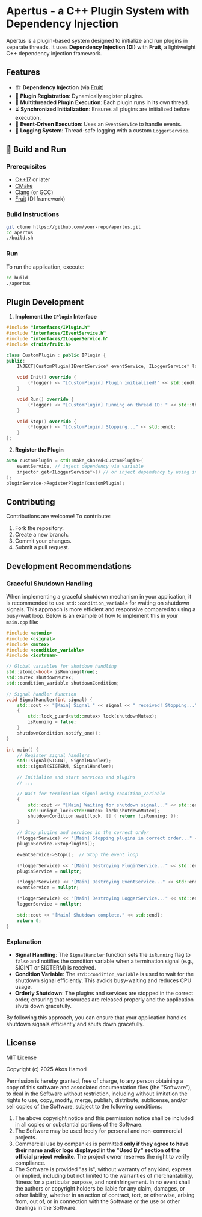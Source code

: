 # Apertus - a C++ Plugin System with Dependency Injection

Apertus is a plugin-based system designed to initialize and run plugins in separate threads. It uses **Dependency Injection (DI)** with **Fruit**, a lightweight C++ dependency injection framework.


## Features
- 🏗️ **Dependency Injection** (via [Fruit](https://github.com/google/fruit))
- 🧩 **Plugin Registration**: Dynamically register plugins.
- 🚀 **Multithreaded Plugin Execution**: Each plugin runs in its own thread.
- ⏳ **Synchronized Initialization**: Ensures all plugins are initialized before execution.
- 🔄 **Event-Driven Execution**: Uses an `EventService` to handle events.
- 📜 **Logging System**: Thread-safe logging with a custom `LoggerService`.


## 🔧 Build and Run

### Prerequisites
- [C++17](https://en.cppreference.com/w/cpp/17) or later
- [CMake](https://cmake.org/)
- [Clang](https://clang.llvm.org/) (or [GCC](https://gcc.gnu.org/))
- [Fruit](https://github.com/google/fruit) (DI framework)

### Build Instructions
```sh
git clone https://github.com/your-repo/apertus.git
cd apertus
./build.sh
```

### Run

To run the application, execute:
```sh
cd build
./apertus
```


## Plugin Development

1. **Implement the `IPlugin` Interface**
```cpp
#include "interfaces/IPlugin.h"
#include "interfaces/IEventService.h"
#include "interfaces/ILoggerService.h"
#include <fruit/fruit.h>

class CustomPlugin : public IPlugin {
public:
    INJECT(CustomPlugin(IEventService* eventService, ILoggerService* logger));

    void Init() override {
        (*logger) << "[CustomPlugin] Plugin initialized!" << std::endl;
    }

    void Run() override {
        (*logger) << "[CustomPlugin] Running on thread ID: " << std::this_thread::get_id() << std::endl;
    }

    void Stop() override {
        (*logger) << "[CustomPlugin] Stopping..." << std::endl;
    }
};
```

2. **Register the Plugin**
```cpp
auto customPlugin = std::make_shared<CustomPlugin>(
    eventService, // inject dependency via variable
    injector.get<ILoggerService*>() // or inject dependency by using injector.get() with an interface
);
pluginService->RegisterPlugin(customPlugin);
```

## Contributing
Contributions are welcome! To contribute:
1. Fork the repository.
2. Create a new branch.
3. Commit your changes.
4. Submit a pull request.


## Development Recommendations

### Graceful Shutdown Handling

When implementing a graceful shutdown mechanism in your application, it is recommended to use `std::condition_variable` for waiting on shutdown signals. This approach is more efficient and responsive compared to using a busy-wait loop. Below is an example of how to implement this in your `main.cpp` file:

```cpp
#include <atomic>
#include <csignal>
#include <mutex>
#include <condition_variable>
#include <iostream>

// Global variables for shutdown handling
std::atomic<bool> isRunning(true);
std::mutex shutdownMutex;
std::condition_variable shutdownCondition;

// Signal handler function
void SignalHandler(int signal) {
    std::cout << "[Main] Signal " << signal << " received! Stopping..." << std::endl;
    {
        std::lock_guard<std::mutex> lock(shutdownMutex);
        isRunning = false;
    }
    shutdownCondition.notify_one();
}

int main() {
    // Register signal handlers
    std::signal(SIGINT, SignalHandler);
    std::signal(SIGTERM, SignalHandler);

    // Initialize and start services and plugins
    // ...

    // Wait for termination signal using condition_variable
    {
        std::cout << "[Main] Waiting for shutdown signal..." << std::endl;
        std::unique_lock<std::mutex> lock(shutdownMutex);
        shutdownCondition.wait(lock, [] { return !isRunning; });
    }

    // Stop plugins and services in the correct order
    (*loggerService) << "[Main] Stopping plugins in correct order..." << std::endl;
    pluginService->StopPlugins();

    eventService->Stop();  // Stop the event loop

    (*loggerService) << "[Main] Destroying PluginService..." << std::endl;
    pluginService = nullptr;

    (*loggerService) << "[Main] Destroying EventService..." << std::endl;
    eventService = nullptr;

    (*loggerService) << "[Main] Destroying LoggerService..." << std::endl;
    loggerService = nullptr;

    std::cout << "[Main] Shutdown complete." << std::endl;
    return 0;
}
```

### Explanation

- **Signal Handling**: The `SignalHandler` function sets the `isRunning` flag to `false` and notifies the condition variable when a termination signal (e.g., SIGINT or SIGTERM) is received.
- **Condition Variable**: The `std::condition_variable` is used to wait for the shutdown signal efficiently. This avoids busy-waiting and reduces CPU usage.
- **Orderly Shutdown**: The plugins and services are stopped in the correct order, ensuring that resources are released properly and the application shuts down gracefully.

By following this approach, you can ensure that your application handles shutdown signals efficiently and shuts down gracefully.


## License

MIT License

Copyright (c) 2025 Akos Hamori

Permission is hereby granted, free of charge, to any person obtaining a copy of this software and associated documentation files (the "Software"), to deal in the Software without restriction, including without limitation the rights to use, copy, modify, merge, publish, distribute, sublicense, and/or sell copies of the Software, subject to the following conditions:

1. The above copyright notice and this permission notice shall be included in all copies or substantial portions of the Software.
2. The Software may be used freely for personal and non-commercial projects.
3. Commercial use by companies is permitted **only if they agree to have their name and/or logo displayed in the "Used By" section of the official project website**. The project owner reserves the right to verify compliance.
4. The Software is provided "as is", without warranty of any kind, express or implied, including but not limited to the warranties of merchantability, fitness for a particular purpose, and noninfringement. In no event shall the authors or copyright holders be liable for any claim, damages, or other liability, whether in an action of contract, tort, or otherwise, arising from, out of, or in connection with the Software or the use or other dealings in the Software.


